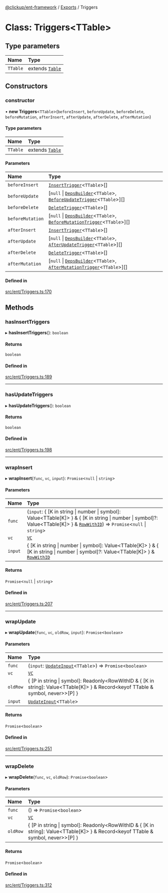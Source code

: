 [@clickup/ent-framework](../README.md) / [Exports](../modules.md) / Triggers

# Class: Triggers<TTable\>

## Type parameters

| Name | Type |
| :------ | :------ |
| `TTable` | extends [`Table`](../modules.md#table) |

## Constructors

### constructor

• **new Triggers**<`TTable`\>(`beforeInsert`, `beforeUpdate`, `beforeDelete`, `beforeMutation`, `afterInsert`, `afterUpdate`, `afterDelete`, `afterMutation`)

#### Type parameters

| Name | Type |
| :------ | :------ |
| `TTable` | extends [`Table`](../modules.md#table) |

#### Parameters

| Name | Type |
| :------ | :------ |
| `beforeInsert` | [`InsertTrigger`](../modules.md#inserttrigger)<`TTable`\>[] |
| `beforeUpdate` | [``null`` \| [`DepsBuilder`](../modules.md#depsbuilder)<`TTable`\>, [`BeforeUpdateTrigger`](../modules.md#beforeupdatetrigger)<`TTable`\>][] |
| `beforeDelete` | [`DeleteTrigger`](../modules.md#deletetrigger)<`TTable`\>[] |
| `beforeMutation` | [``null`` \| [`DepsBuilder`](../modules.md#depsbuilder)<`TTable`\>, [`BeforeMutationTrigger`](../modules.md#beforemutationtrigger)<`TTable`\>][] |
| `afterInsert` | [`InsertTrigger`](../modules.md#inserttrigger)<`TTable`\>[] |
| `afterUpdate` | [``null`` \| [`DepsBuilder`](../modules.md#depsbuilder)<`TTable`\>, [`AfterUpdateTrigger`](../modules.md#afterupdatetrigger)<`TTable`\>][] |
| `afterDelete` | [`DeleteTrigger`](../modules.md#deletetrigger)<`TTable`\>[] |
| `afterMutation` | [``null`` \| [`DepsBuilder`](../modules.md#depsbuilder)<`TTable`\>, [`AfterMutationTrigger`](../modules.md#aftermutationtrigger)<`TTable`\>][] |

#### Defined in

[src/ent/Triggers.ts:170](https://github.com/clickup/ent-framework/blob/master/src/ent/Triggers.ts#L170)

## Methods

### hasInsertTriggers

▸ **hasInsertTriggers**(): `boolean`

#### Returns

`boolean`

#### Defined in

[src/ent/Triggers.ts:189](https://github.com/clickup/ent-framework/blob/master/src/ent/Triggers.ts#L189)

___

### hasUpdateTriggers

▸ **hasUpdateTriggers**(): `boolean`

#### Returns

`boolean`

#### Defined in

[src/ent/Triggers.ts:198](https://github.com/clickup/ent-framework/blob/master/src/ent/Triggers.ts#L198)

___

### wrapInsert

▸ **wrapInsert**(`func`, `vc`, `input`): `Promise`<``null`` \| `string`\>

#### Parameters

| Name | Type |
| :------ | :------ |
| `func` | (`input`: { [K in string \| number \| symbol]: Value<TTable[K]\> } & { [K in string \| number \| symbol]?: Value<TTable[K]\> } & [`RowWithID`](../modules.md#rowwithid)) => `Promise`<``null`` \| `string`\> |
| `vc` | [`VC`](VC.md) |
| `input` | { [K in string \| number \| symbol]: Value<TTable[K]\> } & { [K in string \| number \| symbol]?: Value<TTable[K]\> } & [`RowWithID`](../modules.md#rowwithid) |

#### Returns

`Promise`<``null`` \| `string`\>

#### Defined in

[src/ent/Triggers.ts:207](https://github.com/clickup/ent-framework/blob/master/src/ent/Triggers.ts#L207)

___

### wrapUpdate

▸ **wrapUpdate**(`func`, `vc`, `oldRow`, `input`): `Promise`<`boolean`\>

#### Parameters

| Name | Type |
| :------ | :------ |
| `func` | (`input`: [`UpdateInput`](../modules.md#updateinput)<`TTable`\>) => `Promise`<`boolean`\> |
| `vc` | [`VC`](VC.md) |
| `oldRow` | { [P in string \| symbol]: Readonly<RowWithID & { [K in string]: Value<TTable[K]\> } & Record<keyof TTable & symbol, never\>\>[P] } |
| `input` | [`UpdateInput`](../modules.md#updateinput)<`TTable`\> |

#### Returns

`Promise`<`boolean`\>

#### Defined in

[src/ent/Triggers.ts:251](https://github.com/clickup/ent-framework/blob/master/src/ent/Triggers.ts#L251)

___

### wrapDelete

▸ **wrapDelete**(`func`, `vc`, `oldRow`): `Promise`<`boolean`\>

#### Parameters

| Name | Type |
| :------ | :------ |
| `func` | () => `Promise`<`boolean`\> |
| `vc` | [`VC`](VC.md) |
| `oldRow` | { [P in string \| symbol]: Readonly<RowWithID & { [K in string]: Value<TTable[K]\> } & Record<keyof TTable & symbol, never\>\>[P] } |

#### Returns

`Promise`<`boolean`\>

#### Defined in

[src/ent/Triggers.ts:312](https://github.com/clickup/ent-framework/blob/master/src/ent/Triggers.ts#L312)
